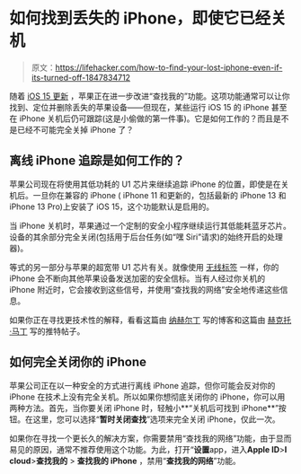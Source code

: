 # 如何找到丢失的 iPhone，即使它已经关机

> 原文：<https://lifehacker.com/how-to-find-your-lost-iphone-even-if-its-turned-off-1847834712>

随着 [iOS 15 更新](https://lifehacker.com/36-of-the-best-new-ios-15-features-for-iphone-1847674175) ，苹果正在进一步改进“查找我的”功能。这项功能通常可以让你找到、定位并删除丢失的苹果设备——但现在，某些运行 iOS 15 的 iPhone 甚至在 iPhone 关机后仍可跟踪(这是小偷做的第一件事)。它是如何工作的？而且是不是已经不可能完全关掉 iPhone 了？



## 离线 iPhone 追踪是如何工作的？

苹果公司现在将使用其低功耗的 U1 芯片来继续追踪 iPhone 的位置，即使是在关机后。一旦你在兼容的 iPhone ( iPhone 11 和更新的，包括最新的 iPhone 13 和 iPhone 13 Pro)上安装了 iOS 15，这个功能默认是启用的。

当 iPhone 关机时，苹果通过一个定制的安全小程序继续运行其低能耗蓝牙芯片。设备的其余部分完全关闭(包括用于后台任务(如“嘿 Siri”请求)的始终开启的处理器)。

等式的另一部分与苹果的超宽带 U1 芯片有关。就像使用 [无线标签](https://lifehacker.com/can-airtags-be-hacked-1847774227) 一样，你的 iPhone 会不断向其他苹果设备发送加密的安全信标。当有人经过你关机的 iPhone 附近时，它会接收到这些信号，并使用“查找我的网络”安全地传递这些信息。

如果你正在寻找更技术性的解释，看看这篇由 [纳赫尔丁](https://naehrdine.blogspot.com/2021/09/always-on-processor-magic-how-find-my.html) 写的博客和这篇由 [赫克托·马丁](https://twitter.com/marcan42/status/1443792332654977026) 写的推特帖子。

## 如何完全关闭你的 iPhone

苹果公司正在以一种安全的方式进行离线 iPhone 追踪，但你可能会反对你的 iPhone 在技术上没有完全关机。所以如果你想彻底关闭你的 iPhone，你可以用两种方法。首先，当你要关闭 iPhone 时，轻触小**“关机后可找到 iPhone**”按钮。在这里，您可以选择“**暂时关闭查找**”选项来完全关闭 iPhone，仅此一次。

如果你在寻找一个更长久的解决方案，你需要禁用“查找我的网络”功能，由于显而易见的原因，通常不推荐使用这个功能。为此，打开“**设置**app，进入**Apple ID**>**I cloud**>**查找我的** > **查找我的 iPhone** ，禁用“**查找我的网络**”功能。